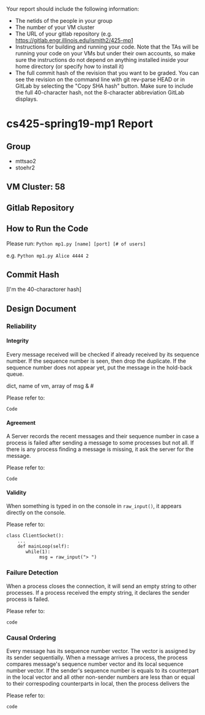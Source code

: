 Your report should include the following information:

- The netids of the people in your group
- The number of your VM cluster
- The URL of your gitlab repository (e.g. https://gitlab.engr.illinois.edu/jsmith2/425-mp1
- Instructions for building and running your code. Note that the TAs will be running your code on your VMs but under their own accounts, so make sure the instructions do not depend on anything installed inside your home directory (or specify how to install it)
- The full commit hash of the revision that you want to be graded. You can see the revision on the command line with git rev-parse HEAD or in GitLab by selecting the "Copy SHA hash" button. Make sure to include the full 40-character hash, not the 8-character abbreviation GitLab displays.  

# cs425-spring19-mp1 Report

## Group

- mttsao2
- stoehr2 

## VM Cluster: 58

## Gitlab Repository

## How to Run the Code

Please run: `Python mp1.py [name] [port] [# of users]`

e.g. `Python mp1.py Alice 4444 2`

## Commit Hash

[I'm the 40-charactorer hash]

## Design Document

### Reliability

#### Integrity

Every message received will be checked if already received by its sequence number. If the sequence number is seen, then drop the duplicate. If the sequence number does not appear yet, put the message in the hold-back queue.

dict, name of vm, array of msg & #

Please refer to:
```
Code
```

#### Agreement

A Server records the recent messages and their sequence number in case a process is failed after sending a message to some processes but not all. If there is any process finding a message is missing, it ask the server for the message.

Please refer to:
```
Code
```

#### Validity

When something is typed in on the console in `raw_input()`, it appears directly on the console. 

Please refer to:

```
class ClientSocket():
    ...
    def mainLoop(self):
       while(1):
            msg = raw_input("> ")
```

### Failure Detection

When a process closes the connection, it will send an empty string to other processes. If a process received the empty string, it declares the sender process is failed.

Please refer to:

```
code
```

### Causal Ordering

Every message has its sequence number vector. The vector is assigned by its sender sequentially. When a message arrives a process, the process compares message's sequence number vector and its local sequence number vector. If the sender's sequence number is equals to its counterpart in the local vector and all other non-sender numbers are less than or equal to their correspoding counterparts in local, then the process delivers the 

Please refer to:

```
code
```